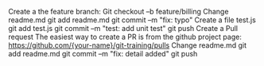 Create a the feature branch: Git checkout –b feature/billing
Change readme.md
git add readme.md
git commit –m "fix: typo"
Create a file test.js
git add test.js
git commit –m "test: add unit test"
git push
Create a Pull request
The easiest way to create a PR is from the github project page: https://github.com/{your-name}/git-training/pulls
Change readme.md
git add readme.md
git commit –m "fix: detail added"
git push